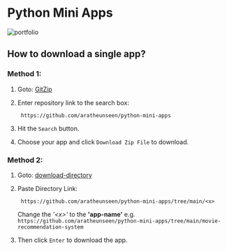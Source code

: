 # Python Mini Apps

![portfolio](https://github.com/aratheunseen/python-mini-apps/assets/62181222/cc07bcfd-7660-4d9e-b32d-da66d4242b32)

## How to download a single app?

### Method 1:

1. Goto: <a href="https://kinolien.github.io/gitzip" target="_blank">GitZip</a>
1. Enter repository link to the search box:

        https://github.com/aratheunseen/python-mini-apps
   
1. Hit the `Search` button.
1. Choose your app and click `Download Zip File` to download.


### Method 2:

1. Goto: <a href="https://download-directory.github.io" target="_blank">download-directory</a>

1. Paste Directory Link:

        https://github.com/aratheunseen/python-mini-apps/tree/main/<x>

    Change the _'\<x>'_ to the __'app-name'__ e.g. `https://github.com/aratheunseen/python-mini-apps/tree/main/movie-recommendation-system`

1. Then click `Enter` to download the app.



